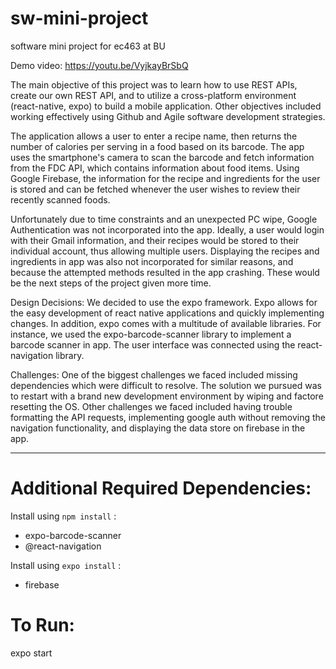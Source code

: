 # sw-mini-project
software mini project for ec463 at BU

Demo video: https://youtu.be/VyjkayBrSbQ

The main objective of this project was to learn how to use REST APIs, create our own REST API, and to utilize a cross-platform environment (react-native, expo) to build a mobile application. Other objectives included working effectively using Github and Agile software development strategies.

The application allows a user to enter a recipe name, then returns the number of calories per serving in a food based on its barcode. The app uses the smartphone's camera to scan the barcode and fetch information from the FDC API, which contains information about food items. Using Google Firebase, the information for the recipe and ingredients for the user is stored and can be fetched whenever the user wishes to review their recently scanned foods.

Unfortunately due to time constraints and an unexpected PC wipe, Google Authentication was not incorporated into the app. Ideally, a user would login with their Gmail information, and their recipes would be stored to their individual account, thus allowing multiple users. Displaying the recipes and ingredients in app was also not incorporated for similar reasons, and because the attempted methods resulted in the app crashing. These would be the next steps of the project given more time.

Design Decisions:
We decided to use the expo framework. Expo allows for the easy development of react native applications and quickly implementing changes. In addition, expo comes with a multitude of available libraries. For instance, we used the expo-barcode-scanner library to implement a barcode scanner in app. The user interface was connected using the react-navigation library. 

Challenges:
One of the biggest challenges we faced included missing dependencies which were difficult to resolve. The solution we pursued was to restart with a brand new development environment by wiping and factore resetting the OS. Other challenges we faced included having trouble formatting the API requests, implementing google auth without removing the navigation functionality, and displaying the data store on firebase in the app. 
_____

# Additional Required Dependencies:
Install using ```npm install``` :
- expo-barcode-scanner
- @react-navigation

Install using ```expo install``` :
- firebase

# To Run:
expo start
